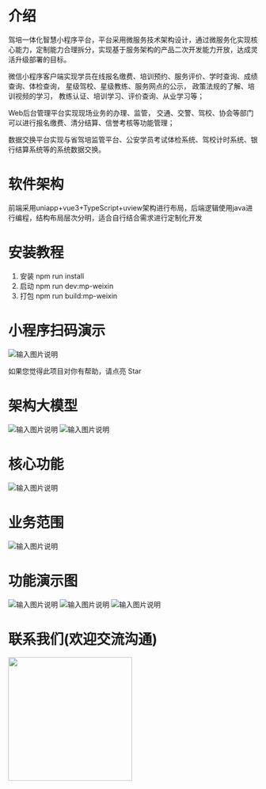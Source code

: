 
# 介绍
驾培一体化智慧小程序平台，平台采用微服务技术架构设计，通过微服务化实现核心能力，定制能力合理拆分，实现基于服务架构的产品二次开发能力开放，达成灵活升级部署的目标。

微信小程序客户端实现学员在线报名缴费、培训预约、服务评价、学时查询、成绩查询、体检查询，  星级驾校、星级教练、服务网点的公示， 政策法规的了解、培训视频的学习，  教练认证、培训学习、评价查询、从业学习等；

Web后台管理平台实现现场业务的办理、监管，  交通、交警、驾校、协会等部门可以进行报名缴费、清分结算、信誉考核等功能管理；

数据交换平台实现与省驾培监管平台、公安学员考试体检系统、驾校计时系统、银行结算系统等的系统数据交换。

# 软件架构
前端采用uniapp+vue3+TypeScript+uview架构进行布局，后端逻辑使用java进行编程，结构布局层次分明，适合自行结合需求进行定制化开发


# 安装教程

1.  安装 npm run install
2.  启动 npm run dev:mp-weixin
3.  打包 npm run build:mp-weixin

# 小程序扫码演示
![输入图片说明](img/%E5%B0%8F%E7%A8%8B%E5%BA%8F%E7%A0%81.jpg)

如果您觉得此项目对你有帮助，请点亮 Star

# 架构大模型
![输入图片说明](img/%E5%B9%B3%E5%8F%B0%E6%9E%B6%E6%9E%84.png)
![输入图片说明](img/%E7%B3%BB%E7%BB%9F%E6%9E%B6%E6%9E%84%E8%AE%BE%E8%AE%A1.png)

# 核心功能
![输入图片说明](img/%E4%BA%A7%E5%93%81%E5%B8%83%E5%B1%801.png)

# 业务范围
![输入图片说明](img/%E4%B8%9A%E5%8A%A1%E8%8C%83%E5%9B%B4.png)

# 功能演示图
![输入图片说明](img/%E4%BA%A7%E5%93%81%E5%8A%9F%E8%83%BD1.png)
![输入图片说明](img/%E4%BA%A7%E5%93%81%E5%8A%9F%E8%83%BD2.png)
![输入图片说明](img/%E4%BA%A7%E5%93%81%E5%8A%9F%E8%83%BD3.png)

# 联系我们(欢迎交流沟通)
<img src="img/企微图片.jpg" width="250px"/>


